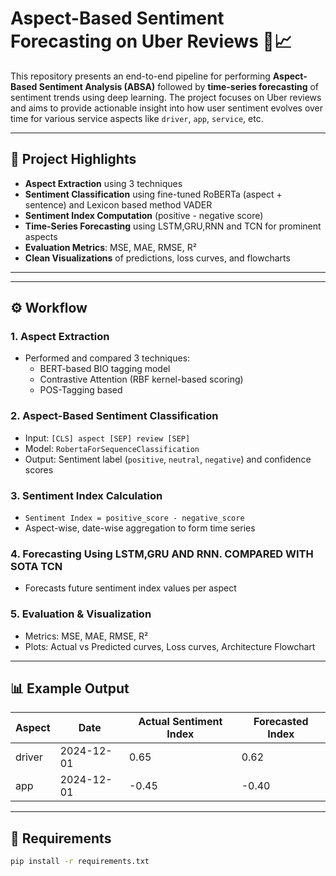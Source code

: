 # Aspect-Based Sentiment Forecasting on Uber Reviews 🚗📈

This repository presents an end-to-end pipeline for performing **Aspect-Based Sentiment Analysis (ABSA)** followed by **time-series forecasting** of sentiment trends using deep learning. The project focuses on Uber reviews and aims to provide actionable insight into how user sentiment evolves over time for various service aspects like `driver`, `app`, `service`, etc.

---

## 📌 Project Highlights

-  **Aspect Extraction** using 3 techniques
-  **Sentiment Classification** using fine-tuned RoBERTa (aspect + sentence) and Lexicon based method VADER
-  **Sentiment Index Computation** (positive - negative score)
-  **Time-Series Forecasting** using LSTM,GRU,RNN and TCN for prominent aspects
-  **Evaluation Metrics**: MSE, MAE, RMSE, R²
-  **Clean Visualizations** of predictions, loss curves, and flowcharts

---


---

## ⚙️ Workflow

### 1. **Aspect Extraction**
- Performed and compared  3 techniques:
  - BERT-based BIO tagging model
  - Contrastive Attention (RBF kernel-based scoring)
  - POS-Tagging based

### 2. **Aspect-Based Sentiment Classification**
- Input: `[CLS] aspect [SEP] review [SEP]`
- Model: `RobertaForSequenceClassification`
- Output: Sentiment label (`positive`, `neutral`, `negative`) and confidence scores

### 3. **Sentiment Index Calculation**
- `Sentiment Index = positive_score - negative_score`
- Aspect-wise, date-wise aggregation to form time series

### 4. **Forecasting Using LSTM,GRU AND RNN. COMPARED WITH SOTA TCN**
- Forecasts future sentiment index values per aspect

### 5. **Evaluation & Visualization**
- Metrics: MSE, MAE, RMSE, R²
- Plots: Actual vs Predicted curves, Loss curves, Architecture Flowchart

---

## 📊 Example Output

| Aspect | Date       | Actual Sentiment Index | Forecasted Index |
|--------|------------|------------------------|------------------|
| driver | 2024-12-01 | 0.65                   | 0.62             |
| app    | 2024-12-01 | -0.45                  | -0.40            |

---

## 📁 Requirements

```bash
pip install -r requirements.txt


